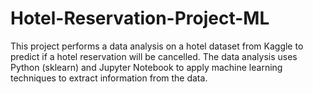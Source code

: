 # Hotel-Reservation-Project-ML
This project performs a data analysis on a hotel dataset from Kaggle to predict if a hotel reservation will be cancelled. The data analysis uses Python (sklearn) and Jupyter Notebook to apply machine learning techniques to extract information from the data.
